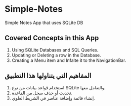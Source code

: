 # Simple-Notes
Simple Notes App that uses SQLite DB

## Covered Concepts in this App 
1. Using SQLite Databases and SQL Queries.
2. Updating or Deleting a row in the Database.
3. Creating a Menu item and Infalte it to the NavigationBar.

## المفاهيم التي يتناولها هذا التطبيق
1. استخدام قواعد بيانات من نوع SQLite والتعامل معها.
2. تحديث أو حذف سجل من القاعدة.
3. إنشاء قائمة وإضافة عناصر في الشريط العلوي.

